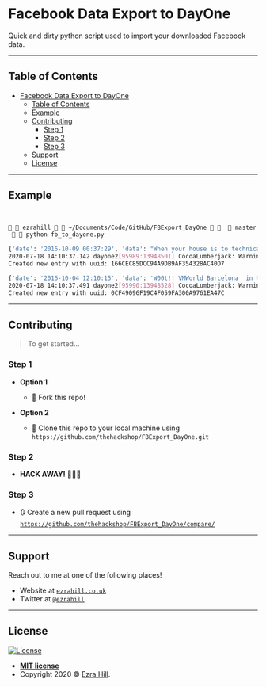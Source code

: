 # Facebook Data Export to DayOne

Quick and dirty python script used to import your downloaded Facebook data. 

---

## Table of Contents

- [Facebook Data Export to DayOne](#facebook-data-export-to-dayone)
  - [Table of Contents](#table-of-contents)
  - [Example](#example)
  - [Contributing](#contributing)
    - [Step 1](#step-1)
    - [Step 2](#step-2)
    - [Step 3](#step-3)
  - [Support](#support)
  - [License](#license)


---

## Example

```bash


  ezrahill   ~/Documents/Code/GitHub/FBExport_DayOne     master  
   python fb_to_dayone.py

{'date': '2016-10-09 00:37:29', 'data': "When your house is to technical your\nBabysitters can't turn off lights or control the TV ð\x9f\x98\x82ð\x9f\x98\x82 #cordcutter #smarthome", 'title': '', 'uri': '', 'tags': '', 'loc': ''}
2020-07-18 14:10:37.142 dayone2[95989:13948501] CocoaLumberjack: Warning: Usage of DDTTYLogger detected when DDOSLogger is available and can be used! Please consider migrating to DDOSLogger.
Created new entry with uuid: 166CEC85DCC94A9DB9AF354328AC40D7

{'date': '2016-10-04 12:10:15', 'data': 'W00t!! VMWorld Barcelona  in two weeks.  A whole week of geeking out ;)', 'title': '', 'uri': '', 'tags': '', 'loc': ''}
2020-07-18 14:10:37.491 dayone2[95990:13948528] CocoaLumberjack: Warning: Usage of DDTTYLogger detected when DDOSLogger is available and can be used! Please consider migrating to DDOSLogger.
Created new entry with uuid: 0CF49096F19C4F059FA300A9761EA47C

```
---

## Contributing

> To get started...

### Step 1

- **Option 1**
    - 🍴 Fork this repo!

- **Option 2**
    - 👯 Clone this repo to your local machine using `https://github.com/thehackshop/FBExport_DayOne.git`

### Step 2

- **HACK AWAY!** 🔨🔨🔨

### Step 3

- 🔃 Create a new pull request using <a href="https://github.com/thehackshop/FBExport_DayOne/compare" target="_blank">`https://github.com/thehackshop/FBExport_DayOne/compare/`</a>

---

## Support

Reach out to me at one of the following places!

- Website at <a href="http://ezrahill.co.uk" target="_blank">`ezrahill.co.uk`</a>
- Twitter at <a href="http://twitter.com/ezrahill" target="_blank">`@ezrahill`</a>

---

## License

[![License](http://img.shields.io/:license-mit-blue.svg?style=flat-square)](http://badges.mit-license.org)

- **[MIT license](http://opensource.org/licenses/mit-license.php)**
- Copyright 2020 © <a href="http://ezrahill.co.uk" target="_blank">Ezra Hill</a>.
